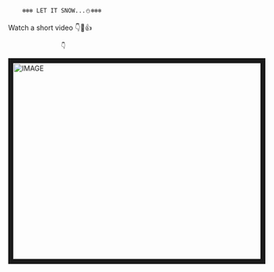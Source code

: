         ❄❄❄ LET IT SNOW...⛄❄❄❄

Watch a short video 👇🎅👍

                   👇  
<a href="https://www.linkedin.com/feed/update/urn:li:activity:6852414611526864896/" target="_blank"><img src="https://user-images.githubusercontent.com/91973134/147613061-20050f81-c290-4fad-8d67-2358c3e55f71.jpg" alt="IMAGE" width="700" height="400" border="10" /></a>
